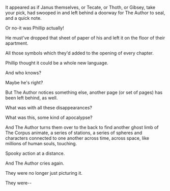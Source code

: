 It appeared as if Janus themselves, or Tecate, or Thoth, or Gibsey, take your pick, had swooped in and left behind a doorway for The Author to seal, and a quick note.

Or no-it was Phillip actually!

He must've dropped that sheet of paper of his and left it on the floor of their apartment.

All those symbols which they'd added to the opening of every chapter.

Phillip thought it could be a whole new language.

And who knows?

Maybe he's right?

But The Author notices something else, another page (or set of pages) has been left behind, as well.

What was with all these disappearances?

What was this, some kind of apocalypse?

And The Author turns them over to the back to find another ghost limb of The Corpus animate, a series of stations, a series of spheres and characters connected to one another across time, across space, like millions of human souls, touching.

Spooky action at a distance.

And The Author cries again.

They were no longer just picturing it.

They were--
